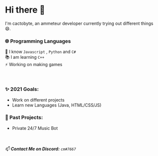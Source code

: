 # Hi there 👋 

I'm cactobyte, an ammeteur developer currently trying out different things 😄.

### 🌐 Programming Languages 

💬 I know  `Javascript` , `Python` and `C#` <br/>
📚 I am learning `C++` <br/>
⚡ Working on making games
<br/><br/><br/>

### ✨ 2021 Goals: 
* Work on different projects
* Learn new Languages (Java, HTML/CSS/JS)


### 📰 Past Projects:
* Private 24/7 Music Bot

<br/>

###### 📫 **Contact Me on Discord:** `cm#7667`

